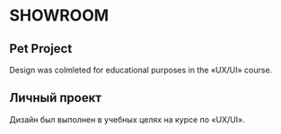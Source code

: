 # SHOWROOM

## Pet Project 
Design was colmleted for educational purposes in the «UX/UI» course.

## Личный проект 
Дизайн был выполнен в учебных целях на курсе по «UX/UI».
